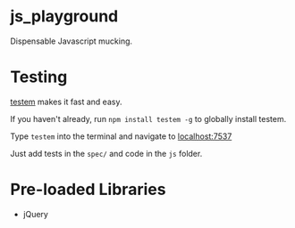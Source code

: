 js_playground
=============
Dispensable Javascript mucking.


Testing
=============
[testem](https://github.com/airportyh/testem) makes it fast and easy.

If you haven't already, run `npm install testem -g` to globally install testem.

Type `testem` into the terminal and navigate to [localhost:7537](http://localhost:7537)

Just add tests in the `spec/` and code in the `js` folder.


Pre-loaded Libraries
=============
+ jQuery
